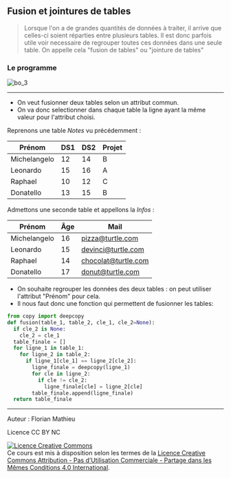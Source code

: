 ## Fusion et jointures de tables



>  Lorsque l'on a de grandes quantités de données à traiter, il arrive que celles-ci soient réparties entre plusieurs tables. Il est donc parfois utile voir necessaire de regrouper toutes ces données dans une seule table. On appelle cela "fusion de tables" ou "jointure de tables"

### Le programme

![bo_3](assets/bo_3.png)

-----

- On veut fusionner deux tables selon un attribut commun. 
- On va donc selectionner dans chaque table la ligne ayant la même valeur pour l'attribut choisi.

Reprenons une table *Notes* vu précédemment :

| Prénom       | DS1  | DS2  | Projet |
| ------------ | ---- | ---- | ------ |
| Michelangelo | 12   | 14   | B      |
| Leonardo     | 15   | 16   | A      |
| Raphael      | 10   | 12   | C      |
| Donatello    | 13   | 15   | B      |

Admettons une seconde table et appellons la *Infos* :

| Prénom       | Âge  | Mail                |
| ------------ | ---- | ------------------- |
| Michelangelo | 16   | pizza@turtle.com    |
| Leonardo     | 15   | devinci@turtle.com  |
| Raphael      | 14   | chocolat@turtle.com |
| Donatello    | 17   | donut@turtle.com    |

- On souhaite regrouper les données des deux tables : on peut utiliser l'attribut "Prénom" pour cela.
- Il nous faut donc une fonction qui permettent de fusionner les tables:

```python
from copy import deepcopy
def fusion(table_1, table_2, cle_1, cle_2=None):
  if cle_2 is None:
    cle_2 = cle_1
  table_finale = []
  for ligne_1 in table_1:
    for ligne_2 in table_2:
      if ligne_1[cle_1] == ligne_2[cle_2]:
        ligne_finale = deepcopy(ligne_1)
        for cle in ligne_2:
          if cle != cle_2:
            ligne_finale[cle] = ligne_2[cle]
        table_finale.append(ligne_finale)
  return table_finale      
```



--------------

Auteur : Florian Mathieu

Licence CC BY NC

<a rel="license" href="http://creativecommons.org/licenses/by-nc-sa/4.0/"><img alt="Licence Creative Commons" style="border-width:0" src="https://i.creativecommons.org/l/by-nc-sa/4.0/88x31.png" /></a> <br />Ce cours est mis à disposition selon les termes de la <a rel="license" href="http://creativecommons.org/licenses/by-nc-sa/4.0/">Licence Creative Commons Attribution - Pas d’Utilisation Commerciale - Partage dans les Mêmes Conditions 4.0 International</a>.

